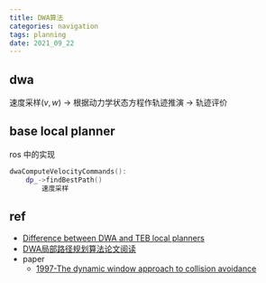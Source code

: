 ```yaml
---
title: DWA算法
categories: navigation
tags: planning
date: 2021_09_22
---
```

## dwa

速度采样$(v,w)$ -> 根据动力学状态方程作轨迹推演 -> 轨迹评价

## base local planner

ros 中的实现

```c++
dwaComputeVelocityCommands():
    dp_->findBestPath()
        速度采样
```

##  ref

- [Difference between DWA and TEB local planners](http://files.davidqiu.com/research/tutorials/2018_rosmann_Difference%20between%20DWA%20and%20TEB%20local%20planners.pdf)
- [DWA局部路径规划算法论文阅读](https://www.cnblogs.com/dlutjwh/p/11158233.html)
- paper
    - [1997-The dynamic window approach to collision avoidance]()
